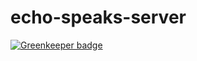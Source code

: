 # echo-speaks-server

[![Greenkeeper badge](https://badges.greenkeeper.io/tonesto7/echo-speaks-server.svg)](https://greenkeeper.io/)